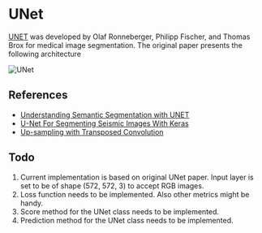 # UNet

[UNET](https://arxiv.org/abs/1505.04597) was developed by Olaf Ronneberger, Philipp Fischer, and Thomas Brox for medical image segmentation.
The original paper presents the following architecture 

![UNet](images/unet.png)

## References

- [Understanding Semantic Segmentation with UNET](https://towardsdatascience.com/understanding-semantic-segmentation-with-unet-6be4f42d4b47)
- [U-Net For Segmenting Seismic Images With Keras](https://www.depends-on-the-definition.com/unet-keras-segmenting-images/)
- [Up-sampling with Transposed Convolution](https://towardsdatascience.com/up-sampling-with-transposed-convolution-9ae4f2df52d0)

## Todo

1. Current implementation is based on original UNet paper.
   Input layer is set to be of shape (572, 572, 3) to accept RGB images.
2. Loss function needs to be implemented. Also other metrics might be handy.
3. Score method for the UNet class needs to be implemented.
3. Prediction method for the UNet class needs to be implemented.

